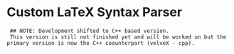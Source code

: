﻿# Custom LaTeX Syntax Parser


     ## NOTE: Development shifted to C++ based version.
     This version is still not finished yet and will be worked on but the primary version is now the C++ coounterpart (velveX - cpp).
